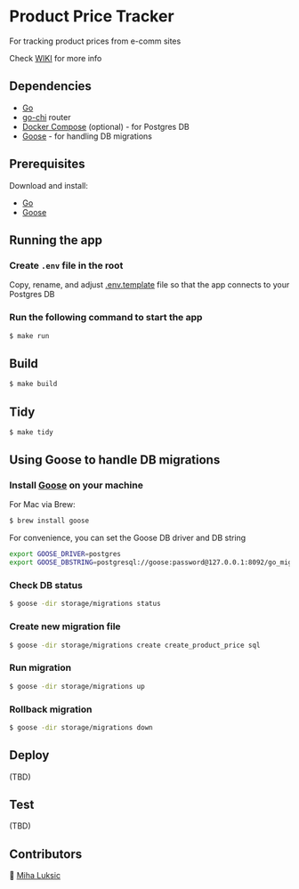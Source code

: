 # Product Price Tracker

For tracking product prices from e-comm sites

Check [WIKI](https://github.com/mluksic/product-price-tracker/wiki) for more info

## Dependencies

- [Go](https://go.dev/doc/install)
- [go-chi](https://go-chi.io/#/pages/getting_started) router
- [Docker Compose](https://docs.docker.com/compose/install/) (optional) - for Postgres DB
- [Goose](https://github.com/pressly/goose) - for handling DB migrations

## Prerequisites

Download and install:

- [Go](https://go.dev/doc/install)
- [Goose](https://github.com/pressly/goose)
 

## Running the app

### Create `.env` file in the root

Copy, rename, and adjust [.env.template](./.env.template) file so that the app connects to your Postgres DB

### Run the following command to start the app
```bash
$ make run
```

## Build

```bash
$ make build
```

## Tidy

```bash
$ make tidy
```

## Using Goose to handle DB migrations

### Install [Goose](https://github.com/pressly/goose) on your machine

For Mac via Brew:
```bash
$ brew install goose
```

For convenience, you can set the Goose DB driver and DB string
```bash
export GOOSE_DRIVER=postgres
export GOOSE_DBSTRING=postgresql://goose:password@127.0.0.1:8092/go_migrations?sslmode=disable
```

### Check DB status

```bash
$ goose -dir storage/migrations status
```

### Create new migration file

```bash
$ goose -dir storage/migrations create create_product_price sql
```

### Run migration

```bash
$ goose -dir storage/migrations up
```

### Rollback migration

```bash
$ goose -dir storage/migrations down
```

## Deploy
(TBD)

## Test
(TBD)

## Contributors

👤 [Miha Luksic](https://www.mihaluksic.com)

